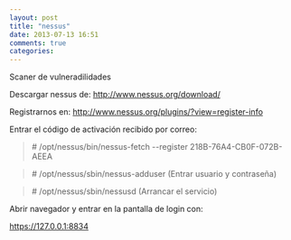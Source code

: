 ```yaml
---
layout: post
title: "nessus"
date: 2013-07-13 16:51
comments: true
categories: 
---
```

Scaner de vulneradilidades

Descargar nessus de: http://www.nessus.org/download/ 

Registrarnos en:  http://www.nessus.org/plugins/?view=register-info 

Entrar el código de activación recibido por correo: 

>\# /opt/nessus/bin/nessus-fetch --register 218B-76A4-CB0F-072B-AEEA 

>\# /opt/nessus/sbin/nessus-adduser (Entrar usuario y contraseña)

>\# /opt/nessus/sbin/nessusd (Arrancar el servicio)

Abrir navegador y entrar en la pantalla de login con: 

https://127.0.0.1:8834

